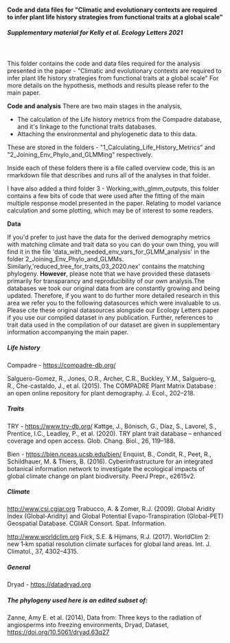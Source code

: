 #### Code and data files for "Climatic and evolutionary contexts are required to infer plant life history strategies from functional traits at a global scale"

##### Supplementary material for Kelly et al. Ecology Letters 2021
<br/>

This folder contains the code and data files required for the analysis presented in the paper - "Climatic and evolutionary contexts are required to infer plant life history strategies from functional traits at a global scale" 
For more details on the hypothesis, methods and results please refer to the main paper. 

**Code and analysis**
There are two main stages in the analysis, 

   -  The calculation of the Life history metrics from the Compadre database,
       and it's linkage to the functional traits databases.
   -  Attaching the environmental and phylogenetic data to this data. 
    
These are stored in the folders - "1_Calculating_Life_History_Metrics" and   "2_Joining_Env_Phylo_and_GLMMing" respectively.  

Inside each of these folders there is a file called overview code, this is an rmarkdown file that describes and runs all of the analyses in that folder. 

I have also added a third folder 3 - Working_with_glmm_outputs, this folder contains a few bits of code that were used after the fitting of the main multiple response model presented in the paper. Relating to model variance calculation and some plotting, which may be of interest to some readers.

**Data**

If you'd prefer to just have the data for the derived demography metrics with matching climate and trait data so you can do your own thing, you will find it in the file 'data_with_needed_env_vars_for_GLMM_analysis' in the folder 2_Joining_Env_Phylo_and_GLMMs. Similarly,'reduced_tree_for_traits_03_2020.nex' contains the matching phylogeny. **However**, please note that we have provided these datasets primarily for transparancy and reproducibility of our own analysis.The databases we took our original data from are constantly growing and being updated. Therefore, if you want to do further more detailed research in this area we refer you to the following datasources which were invaluable to us. Please cite these original datasources alongside our Ecology Letters paper if you use our compiled dataset in any publication. Further, references to trait data used in the compilation of our dataset are given in supplementary information accompanying the main paper.
<br/>

##### Life history
Compadre - https://compadre-db.org/

Salguero-Gomez, R., Jones, O.R., Archer, C.R., Buckley, Y.M., Salguero-g, R., Che-castaldo, J., et al. (2015). The COMPADRE Plant Matrix Database : an open online repository for plant demography. J. Ecol., 202–218.

##### Traits
TRY - https://www.try-db.org/
Kattge, J., Bönisch, G., Díaz, S., Lavorel, S., Prentice, I.C., Leadley, P., et al. (2020). TRY plant trait database – enhanced coverage and open access. Glob. Chang. Biol., 26, 119–188.

Bien - https://bien.nceas.ucsb.edu/bien/
Enquist, B., Condit, R., Peet, R., Schildhauer, M. & Thiers, B. (2016). Cyberinfrastructure for an integrated botanical information network to investigate the ecological impacts of global climate change on plant biodiversity. PeerJ Prepr., e2615v2.

##### Climate
http://www.csi.cgiar.org
Trabucco, A. & Zomer, R.J. (2009). Global Aridity Index (Global-Aridity) and Global Potential Evapo-Transpiration (Global-PET) Geospatial Database. CGIAR Consort. Spat. Information.

http://www.worldclim.org
Fick, S.E. & Hijmans, R.J. (2017). WorldClim 2: new 1‐km spatial resolution climate surfaces for global land areas. Int. J. Climatol., 37, 4302–4315.

##### General
Dryad - https://datadryad.org

##### The phylogeny used here is an edited subset of: 
Zanne, Amy E. et al. (2014), Data from: Three keys to the radiation of angiosperms into freezing environments, Dryad, Dataset, https://doi.org/10.5061/dryad.63q27


